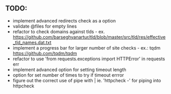 ## TODO:
* implement advanced redirects check as a option
* validate @files for empty lines
* refactor to check domains against tlds - ex. https://github.com/barseghyanartur/tld/blob/master/src/tld/res/effective_tld_names.dat.txt
* implement a progress bar for larger number of site checks - ex.: tqdm https://github.com/tqdm/tqdm
* refactor to use 'from requests.exceptions import HTTPError' in requests err
* implement advanced option for setting timeout length
* option for set number of times to try if timeout errror
* figure out the correct use of pipe with | ie. 'httpcheck -' for piping into httpcheck
